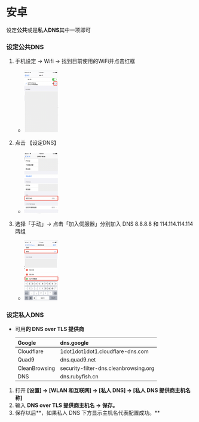 # 安卓
设定**公共**或是**私人DNS**其中一项即可
### 设定公共DNS

1. 手机设定 → Wifi → 找到目前使用的WiFi并点击红框
    
    - <img src="安卓/pic01.png" width="20%">
    
2. 点击 【设定DNS】
    
    - <img src="安卓/pic03.png" width="20%">
    
3. 选择「手动」→ 点击「加入伺服器」分别加入 DNS 8.8.8.8 和 114.114.114.114 两组
    
    - <img src="安卓/pic02.png" width="20%">
    

### 设定私人DNS

- 可用**的 DNS over TLS 提供商**
    
    
    | Google | dns.google |
    | --- | --- |
    | Cloudflare | 1dot1dot1dot1.cloudflare-dns.com |
    | Quad9 | dns.quad9.net |
    | CleanBrowsing | security-filter-dns.cleanbrowsing.org |
    | DNS | dns.rubyfish.cn |
1. 打开 **[设置] → [WLAN 和互联网] → [私人 DNS] → [私人 DNS 提供商主机名称]** 
2. 输入 **DNS over TLS 提供商主机名 → 保存。**
3. 保存以后**，如果私人 DNS 下方显示主机名代表配置成功。**
    
    
   
    
    

